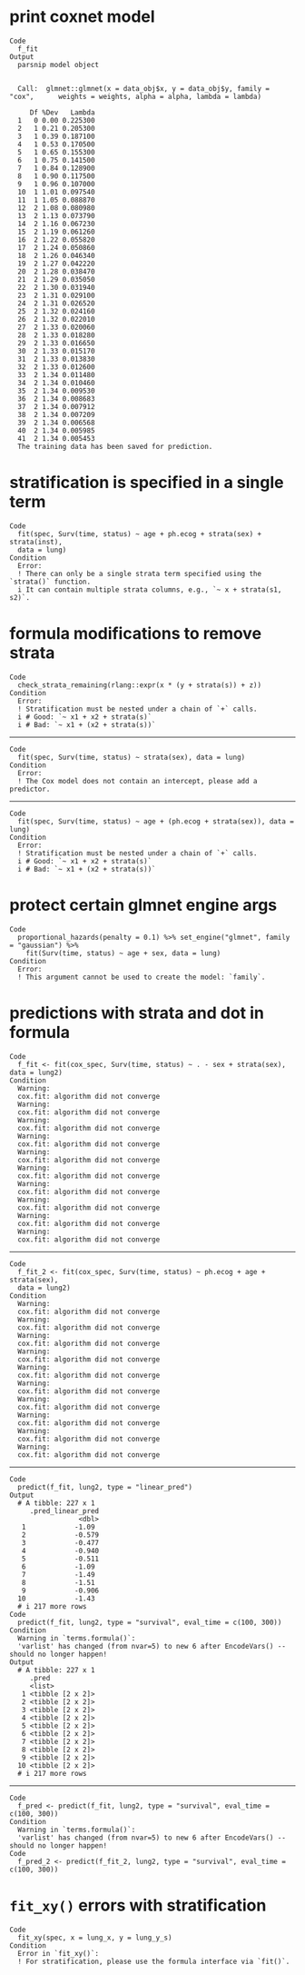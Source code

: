 # print coxnet model

    Code
      f_fit
    Output
      parsnip model object
      
      
      Call:  glmnet::glmnet(x = data_obj$x, y = data_obj$y, family = "cox",      weights = weights, alpha = alpha, lambda = lambda) 
      
         Df %Dev   Lambda
      1   0 0.00 0.225300
      2   1 0.21 0.205300
      3   1 0.39 0.187100
      4   1 0.53 0.170500
      5   1 0.65 0.155300
      6   1 0.75 0.141500
      7   1 0.84 0.128900
      8   1 0.90 0.117500
      9   1 0.96 0.107000
      10  1 1.01 0.097540
      11  1 1.05 0.088870
      12  2 1.08 0.080980
      13  2 1.13 0.073790
      14  2 1.16 0.067230
      15  2 1.19 0.061260
      16  2 1.22 0.055820
      17  2 1.24 0.050860
      18  2 1.26 0.046340
      19  2 1.27 0.042220
      20  2 1.28 0.038470
      21  2 1.29 0.035050
      22  2 1.30 0.031940
      23  2 1.31 0.029100
      24  2 1.31 0.026520
      25  2 1.32 0.024160
      26  2 1.32 0.022010
      27  2 1.33 0.020060
      28  2 1.33 0.018280
      29  2 1.33 0.016650
      30  2 1.33 0.015170
      31  2 1.33 0.013830
      32  2 1.33 0.012600
      33  2 1.34 0.011480
      34  2 1.34 0.010460
      35  2 1.34 0.009530
      36  2 1.34 0.008683
      37  2 1.34 0.007912
      38  2 1.34 0.007209
      39  2 1.34 0.006568
      40  2 1.34 0.005985
      41  2 1.34 0.005453
      The training data has been saved for prediction.

# stratification is specified in a single term

    Code
      fit(spec, Surv(time, status) ~ age + ph.ecog + strata(sex) + strata(inst),
      data = lung)
    Condition
      Error:
      ! There can only be a single strata term specified using the `strata()` function.
      i It can contain multiple strata columns, e.g., `~ x + strata(s1, s2)`.

# formula modifications to remove strata

    Code
      check_strata_remaining(rlang::expr(x * (y + strata(s)) + z))
    Condition
      Error:
      ! Stratification must be nested under a chain of `+` calls.
      i # Good: `~ x1 + x2 + strata(s)`
      i # Bad: `~ x1 + (x2 + strata(s))`

---

    Code
      fit(spec, Surv(time, status) ~ strata(sex), data = lung)
    Condition
      Error:
      ! The Cox model does not contain an intercept, please add a predictor.

---

    Code
      fit(spec, Surv(time, status) ~ age + (ph.ecog + strata(sex)), data = lung)
    Condition
      Error:
      ! Stratification must be nested under a chain of `+` calls.
      i # Good: `~ x1 + x2 + strata(s)`
      i # Bad: `~ x1 + (x2 + strata(s))`

# protect certain glmnet engine args

    Code
      proportional_hazards(penalty = 0.1) %>% set_engine("glmnet", family = "gaussian") %>%
        fit(Surv(time, status) ~ age + sex, data = lung)
    Condition
      Error:
      ! This argument cannot be used to create the model: `family`.

# predictions with strata and dot in formula

    Code
      f_fit <- fit(cox_spec, Surv(time, status) ~ . - sex + strata(sex), data = lung2)
    Condition
      Warning:
      cox.fit: algorithm did not converge
      Warning:
      cox.fit: algorithm did not converge
      Warning:
      cox.fit: algorithm did not converge
      Warning:
      cox.fit: algorithm did not converge
      Warning:
      cox.fit: algorithm did not converge
      Warning:
      cox.fit: algorithm did not converge
      Warning:
      cox.fit: algorithm did not converge
      Warning:
      cox.fit: algorithm did not converge
      Warning:
      cox.fit: algorithm did not converge
      Warning:
      cox.fit: algorithm did not converge

---

    Code
      f_fit_2 <- fit(cox_spec, Surv(time, status) ~ ph.ecog + age + strata(sex),
      data = lung2)
    Condition
      Warning:
      cox.fit: algorithm did not converge
      Warning:
      cox.fit: algorithm did not converge
      Warning:
      cox.fit: algorithm did not converge
      Warning:
      cox.fit: algorithm did not converge
      Warning:
      cox.fit: algorithm did not converge
      Warning:
      cox.fit: algorithm did not converge
      Warning:
      cox.fit: algorithm did not converge
      Warning:
      cox.fit: algorithm did not converge
      Warning:
      cox.fit: algorithm did not converge
      Warning:
      cox.fit: algorithm did not converge

---

    Code
      predict(f_fit, lung2, type = "linear_pred")
    Output
      # A tibble: 227 x 1
         .pred_linear_pred
                     <dbl>
       1            -1.09 
       2            -0.579
       3            -0.477
       4            -0.940
       5            -0.511
       6            -1.09 
       7            -1.49 
       8            -1.51 
       9            -0.906
      10            -1.43 
      # i 217 more rows
    Code
      predict(f_fit, lung2, type = "survival", eval_time = c(100, 300))
    Condition
      Warning in `terms.formula()`:
      'varlist' has changed (from nvar=5) to new 6 after EncodeVars() -- should no longer happen!
    Output
      # A tibble: 227 x 1
         .pred           
         <list>          
       1 <tibble [2 x 2]>
       2 <tibble [2 x 2]>
       3 <tibble [2 x 2]>
       4 <tibble [2 x 2]>
       5 <tibble [2 x 2]>
       6 <tibble [2 x 2]>
       7 <tibble [2 x 2]>
       8 <tibble [2 x 2]>
       9 <tibble [2 x 2]>
      10 <tibble [2 x 2]>
      # i 217 more rows

---

    Code
      f_pred <- predict(f_fit, lung2, type = "survival", eval_time = c(100, 300))
    Condition
      Warning in `terms.formula()`:
      'varlist' has changed (from nvar=5) to new 6 after EncodeVars() -- should no longer happen!
    Code
      f_pred_2 <- predict(f_fit_2, lung2, type = "survival", eval_time = c(100, 300))

# `fit_xy()` errors with stratification

    Code
      fit_xy(spec, x = lung_x, y = lung_y_s)
    Condition
      Error in `fit_xy()`:
      ! For stratification, please use the formula interface via `fit()`.

